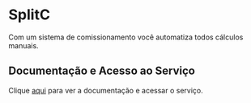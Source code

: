 # SplitC

Com um sistema de comissionamento você automatiza todos cálculos manuais.

## Documentação e Acesso ao Serviço

Clique [aqui](https://www.splitc.com.br) para ver a documentação e acessar o serviço.